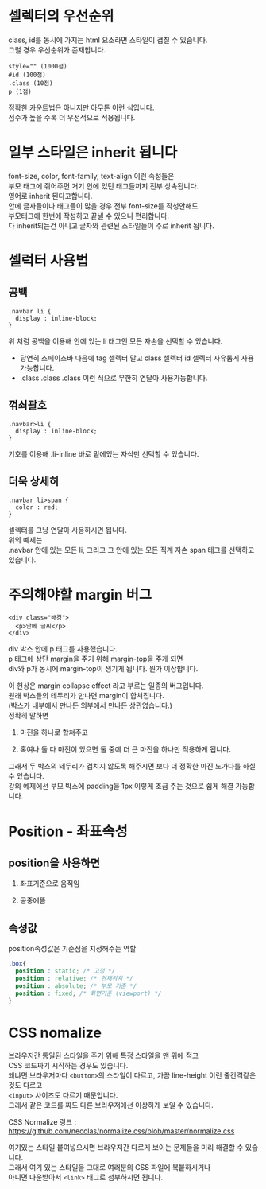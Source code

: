 # 셀렉터의 우선순위

class, id를 동시에 가지는 html 요소라면 스타일이 겹칠 수 있습니다.  
그럴 경우 우선순위가 존재합니다.  

```
style="" (1000점)
#id (100점)
.class (10점) 
p (1점) 
```  

정확한 카운트법은 아니지만 아무튼 이런 식입니다.  
점수가 높을 수록 더 우선적으로 적용됩니다.  

# 일부 스타일은 inherit 됩니다

font-size, color, font-family, text-align 이런 속성들은  
부모 태그에 쥐어주면 거기 안에 있던 태그들까지 전부 상속됩니다.  
영어로 inherit 된다고합니다.  
안에 글자들이나 태그들이 많을 경우 전부 font-size를 작성안해도  
부모태그에 한번에 작성하고 끝낼 수 있으니 편리합니다.  
다 inherit되는건 아니고 글자와 관련된 스타일들이 주로 inherit 됩니다.  

# 셀럭터 사용법

## 공백 

```
.navbar li {
  display : inline-block;
}
```
위 처럼 공백을 이용해 안에 있는 li 태그인 모든 자손을 선택할 수 있습니다.  

- 당연히 스페이스바 다음에 tag 셀렉터 말고 class 셀렉터 id 셀렉터 자유롭게 사용가능합니다. 
- .class .class .class 이런 식으로 무한히 연달아 사용가능합니다. 
## 꺾쇠괄호
```
.navbar>li {
  display : inline-block;
}
```
기호를 이용해 .li-inline 바로 밑에있는 자식만 선택할 수 있습니다. 

## 더욱 상세히
```
.navbar li>span {
  color : red;
}
```
셀렉터를 그냥 연달아 사용하시면 됩니다.  
위의 예제는  
.navbar 안에 있는 모든 li, 그리고 그 안에 있는 모든 직계 자손 span 태그를 선택하고 있습니다.  

# 주의해야할 margin 버그  

```
<div class="배경">
  <p>안에 글씨</p>
</div>
```
div 박스 안에 p 태그를 사용했습니다.  
p 태그에 상단 margin을 주기 위해 margin-top을 주게 되면  
div와 p가 동시에 margin-top이 생기게 됩니다. 뭔가 이상합니다.  

 
이 현상은 margin collapse effect 라고 부르는 일종의 버그입니다.  
원래 박스들의 테두리가 만나면 margin이 합쳐집니다.  
(박스가 내부에서 만나든 외부에서 만나든 상관없습니다.)  
정확히 말하면  

1. 마진을 하나로 합쳐주고

2. 혹여나 둘 다 마진이 있으면 둘 중에 더 큰 마진을 하나만 적용하게 됩니다.

그래서 두 박스의 테두리가 겹치지 않도록 해주시면 보다 더 정확한 마진 노가다를 하실 수 있습니다.  
강의 예제에선 부모 박스에 padding을 1px 이렇게 조금 주는 것으로 쉽게 해결 가능합니다.  

# Position - 좌표속성

## position을 사용하면

1. 좌표기준으로 움직임

2. 공중에뜸

## 속성값

position속성값은 기준점을 지정해주는 역할

```css
.box{
  position : static; /* 고정 */
  position : relative; /* 현재위치 */
  position : absolute; /* 부모 기준 */
  position : fixed; /* 화면기준 (viewport) */
}
```

# CSS nomalize

브라우저간 통일된 스타일을 주기 위해  특정 스타일을 맨 위에 적고  
CSS 코드짜기 시작하는 경우도 있습니다.  
왜냐면 브라우저마다 `<button>`의 스타일이 다르고, 가끔 line-height 이런 줄간격같은 것도 다르고  
`<input>` 사이즈도 다르기 때문입니다.  
그래서 같은 코드를 짜도 다른 브라우저에선 이상하게 보일 수 있습니다.  

CSS Normalize 링크 :  https://github.com/necolas/normalize.css/blob/master/normalize.css 

여기있는 스타일 붙여넣으시면 브라우저간 다르게 보이는 문제들을 미리 해결할 수 있습니다.  
그래서 여기 있는 스타일을 그대로 여러분의 CSS 파일에 복붙하시거나  
아니면 다운받아서 `<link>` 태그로 첨부하시면 됩니다.  